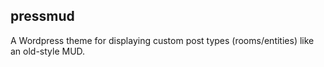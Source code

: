 pressmud
--------

A Wordpress theme for displaying custom post types (rooms/entities) like an old-style MUD.
